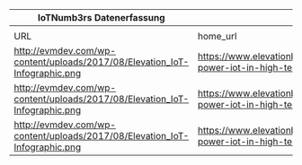 |IoTNumb3rs Datenerfassung|||||||||||
| ---- | ---- | ---- | ---- | ---- | ---- | ---- | ---- | ---- | ---- | ---- |
||||||||||||
|URL|home_url|filename|device_class|device_count|market_class|market_volume|prognosis_year|publication_year|authorship_class|Dropbox folder|
|http://evmdev.com/wp-content/uploads/2017/08/Elevation_IoT-Infographic.png|https://www.elevationb2b.com/blog/leveraging-power-iot-in-high-tech-industry-infographic|file3_Elevation_IoT-Infographic.png|device|50000000000|||2020|2017|company|Pattoho/20181217-1803|
|http://evmdev.com/wp-content/uploads/2017/08/Elevation_IoT-Infographic.png|https://www.elevationb2b.com/blog/leveraging-power-iot-in-high-tech-industry-infographic|file3_Elevation_IoT-Infographic.png|||revenue|8.9E+12|2020|||Pattoho/20181217-1803|
|http://evmdev.com/wp-content/uploads/2017/08/Elevation_IoT-Infographic.png|https://www.elevationb2b.com/blog/leveraging-power-iot-in-high-tech-industry-infographic|file3_Elevation_IoT-Infographic.png|device|10000000000|||2017|||Pattoho/20181217-1803|
